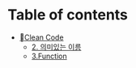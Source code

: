 # Table of contents

* [Clean Code](README.md)
  * [2. 의미있는 이름](clean-code/2..md)
  * [3.Function](clean-code/3.function.md)
